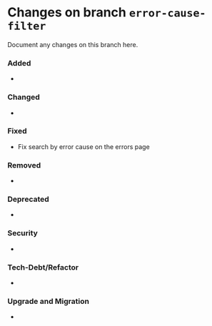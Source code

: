 # Changes on branch `error-cause-filter`
Document any changes on this branch here.
### Added
- 

### Changed
- 

### Fixed
- Fix search by error cause on the errors page

### Removed
- 

### Deprecated
- 

### Security
- 

### Tech-Debt/Refactor
- 

### Upgrade and Migration
- 
